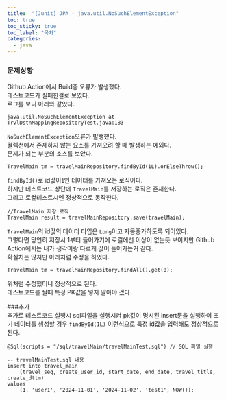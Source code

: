 ```yaml
---
title:  "[Junit] JPA - java.util.NoSuchElementException"
toc: true
toc_sticky: true
toc_label: "목차"
categories:
  - java
---
```

### 문제상황  
Github Action에서 Build중 오류가 발생했다.  
테스트코드가 실패한걸로 보였다.  
로그를 보니 아래와 같았다.  
```
java.util.NoSuchElementException at TrvlDstnMappingRepositoryTest.java:183
```  
`NoSuchElementException`오류가 발생했다.  
 컬렉션에서 존재하지 않는 요소를 가져오려 할 때 발생하는 예외다.  
 문제가 되는 부분의 소스를 보았다.  
```
TravelMain tm = travelMainRepository.findById(1L).orElseThrow();
```  
`findById()`로 id값이`1`인 데이터를 가져오는 로직이다.  
하지만 테스트코드 상단에 `TravelMain`를 저장하는 로직은 존재한다.  
그리고 로컱테스트시엔 정상적으로 동작한다.  
```
//TravelMain 저장 로직
TravelMain result = travelMainRepository.save(travelMain);
```  
`TravelMain`의 id값의 데이터 타입은 `Long`이고 자동증가하도록 되어있다.  
그렇다면 당연히 저장시 1부터 들어가기에 로컬에선 이상이 없는듯 보이지만 Github Action에서는 내가 생각이랑 다르게 값이 들어가는거 같다.  
확실치는 않지만 아래처럼 수정을 하였다.  
```
TravelMain tm = travelMainRepository.findAll().get(0);
```
위처럼 수정했더니 정상적으로 된다.  
테스트코드를 짤때 특정 PK값을 넣지 말아야 겠다.  
  
###추가  
추가로 테스트코드 실행시 sql파일을 실행시켜 pk값이 명시된 insert문을 실행하여 초기 데이터를 생성할 경우 `findById(1L)` 이런식으로 특정 id값을 입력해도 정상적으로 된다.  

```
@Sql(scripts = "/sql/travelMain/travelMainTest.sql") // SQL 파일 실행

-- travelMainTest.sql 내용
insert into travel_main
    (travel_seq, create_user_id, start_date, end_date, travel_title, create_dttm)
values
    (1, 'user1', '2024-11-01', '2024-11-02', 'test1', NOW());
```
